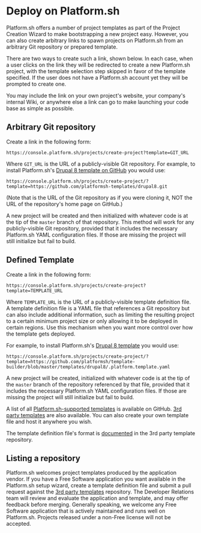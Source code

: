 # Deploy on Platform.sh

Platform.sh offers a number of project templates as part of the Project Creation Wizard to make bootstrapping a new project easy.  However, you can also create arbitrary links to spawn projects on Platform.sh from an arbitrary Git repository or prepared template.

There are two ways to create such a link, shown below.  In each case, when a user clicks on the link they will be redirected to create a new Platform.sh project, with the template selection step skipped in favor of the template specified.  If the user does not have a Platform.sh account yet they will be prompted to create one.

You may include the link on your own project's website, your company's internal Wiki, or anywhere else a link can go to make launching your code base as simple as possible.

## Arbitrary Git repository

Create a link in the following form:

```
https://console.platform.sh/projects/create-project?template=GIT_URL
```

Where `GIT_URL` is the URL of a publicly-visible Git repository.  For example, to install Platform.sh's [Drupal 8 template on GitHub](https://github.com/platformsh-templates/drupal8) you would use:

```
https://console.platform.sh/projects/create-project/?template=https://github.com/platformsh-templates/drupal8.git
```

(Note that is the URL of the Git repository as if you were cloning it, NOT the URL of the repository's home page on GitHub.)

A new project will be created and then initialized with whatever code is at the tip of the `master` branch of that repository.  This method will work for any publicly-visible Git repository, provided that it includes the necessary Platform.sh YAML configuration files.  If those are missing the project will still initialize but fail to build.

## Defined Template

Create a link in the following form:

```
https://console.platform.sh/projects/create-project?template=TEMPLATE_URL
```

Where `TEMPLATE_URL` is the URL of a publicly-visible template definition file.  A template definition file is a YAML file that references a Git repository but can also include additional information, such as limiting the resulting project to a certain minimum project size or only allowing it to be deployed in certain regions.  Use this mechanism when you want more control over how the template gets deployed.

For example, to install Platform.sh's [Drupal 8 template](https://github.com/platformsh-templates/drupal8) you would use:

```
https://console.platform.sh/projects/create-project/?template=https://github.com/platformsh/template-builder/blob/master/templates/drupal8/.platform.template.yaml
```

A new project will be created, initialized with whatever code is at the tip of the `master` branch of the repository referenced by that file, provided that it includes the necessary Platform.sh YAML configuration files.  If those are missing the project will still initialize but fail to build.

A list of all [Platform.sh-supported templates](https://github.com/platformsh/template-builder/tree/master/templates) is available on GitHub.  [3rd party templates](https://github.com/platformsh/templates-external/) are also available.  You can also create your own template file and host it anywhere you wish.

The template definition file's format is [documented](https://github.com/platformsh/templates-external/blob/master/template-definition.yaml) in the 3rd party template repository.

## Listing a repository

Platform.sh welcomes project templates produced by the application vendor.  If you have a Free Software application you want available in the Platform.sh setup wizard, create a template definition file and submit a pull request against the [3rd party templates](https://github.com/platformsh/templates-external/) repository.  The Developer Relations team will review and evaluate the application and template, and may offer feedback before merging.  Generally speaking, we welcome any Free Software application that is actively maintained and runs well on Platform.sh.  Projects released under a non-Free license will not be accepted.
